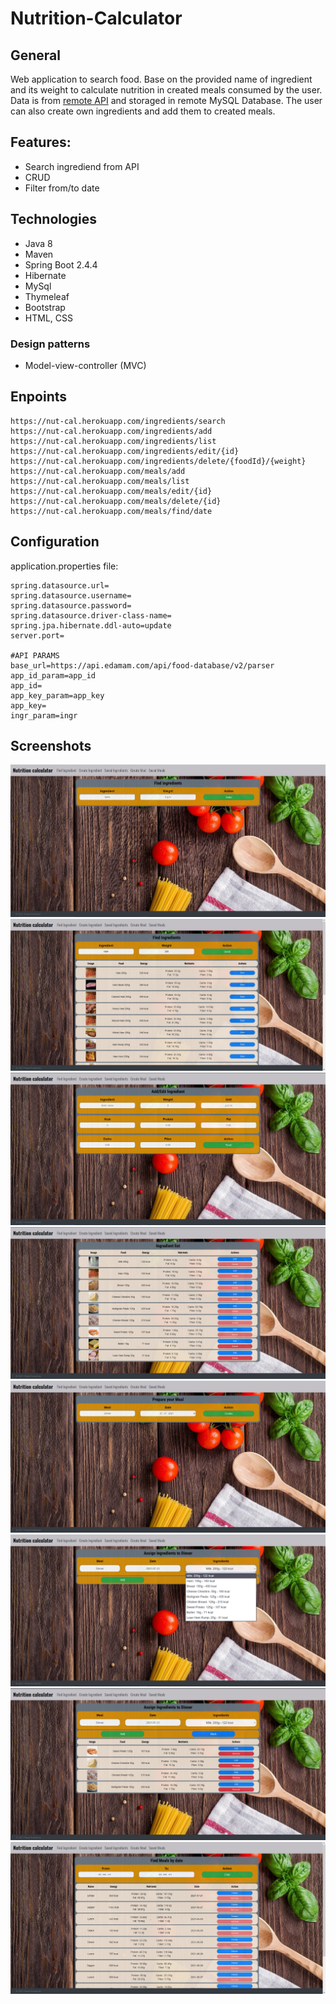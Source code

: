 # Nutrition-Calculator
## General
Web application to search food. Base on the provided name of ingredient and its weight to calculate nutrition in created meals consumed by the user. Data is from [remote API](https://developer.edamam.com/edamam-docs-nutrition-api) and storaged in remote MySQL Database. The user can also create own ingredients and add them to created meals.
## Features:
* Search ingrediend from API
* CRUD
* Filter from/to date
## Technologies
* Java 8
* Maven
* Spring Boot 2.4.4
* Hibernate
* MySql
* Thymeleaf
* Bootstrap
* HTML, CSS
### Design patterns
* Model-view-controller (MVC)
## Enpoints
```
https://nut-cal.herokuapp.com/ingredients/search
https://nut-cal.herokuapp.com/ingredients/add
https://nut-cal.herokuapp.com/ingredients/list
https://nut-cal.herokuapp.com/ingredients/edit/{id}
https://nut-cal.herokuapp.com/ingredients/delete/{foodId}/{weight}
https://nut-cal.herokuapp.com/meals/add
https://nut-cal.herokuapp.com/meals/list
https://nut-cal.herokuapp.com/meals/edit/{id}
https://nut-cal.herokuapp.com/meals/delete/{id}
https://nut-cal.herokuapp.com/meals/find/date

```
## Configuration
application.properties file:
```
spring.datasource.url=
spring.datasource.username=
spring.datasource.password=
spring.datasource.driver-class-name=
spring.jpa.hibernate.ddl-auto=update
server.port=

#API PARAMS
base_url=https://api.edamam.com/api/food-database/v2/parser
app_id_param=app_id
app_id=
app_key_param=app_key
app_key=
ingr_param=ingr
```
## Screenshots
![alt text](https://github.com/PawelKwidzinski/Nutrition-Calculator-app/blob/master/screens/1_ingredients.png)
![alt text](https://github.com/PawelKwidzinski/Nutrition-Calculator-app/blob/master/screens/2_founded_ingredients.png)
![alt text](https://github.com/PawelKwidzinski/Nutrition-Calculator-app/blob/master/screens/3_add_ingredient.png)
![alt text](https://github.com/PawelKwidzinski/Nutrition-Calculator-app/blob/master/screens/4_saved_ingredients.png)
![alt text](https://github.com/PawelKwidzinski/Nutrition-Calculator-app/blob/master/screens/5_create_meal.png)
![alt text](https://github.com/PawelKwidzinski/Nutrition-Calculator-app/blob/master/screens/6_assign_to_meal.png)
![alt text](https://github.com/PawelKwidzinski/Nutrition-Calculator-app/blob/master/screens/7_meal.png)
![alt text](https://github.com/PawelKwidzinski/Nutrition-Calculator-app/blob/master/screens/8_saved_meals.png)
